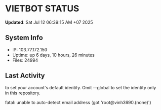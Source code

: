 # VIETBOT STATUS
**Updated**: Sat Jul 12 06:39:15 AM +07 2025

## System Info
- IP: 103.77.172.150
- Uptime: up 6 days, 10 hours, 26 minutes
- Files: 24994

## Last Activity

to set your account's default identity.
Omit --global to set the identity only in this repository.

fatal: unable to auto-detect email address (got 'root@vinh3690.(none)')
